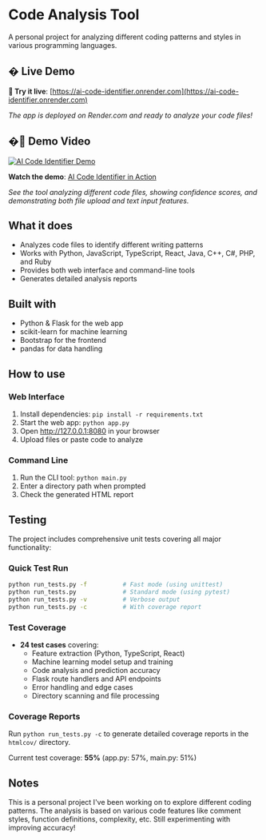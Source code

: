 # Code Analysis Tool

A personal project for analyzing different coding patterns and styles in various programming languages.

## � Live Demo

**🚀 Try it live**: [https://ai-code-identifier.onrender.com](https://ai-code-identifier.onrender.com)

*The app is deployed on Render.com and ready to analyze your code files!*

## �🎥 Demo Video

[![AI Code Identifier Demo](https://img.youtube.com/vi/_smHNjSCW64/maxresdefault.jpg)](https://youtu.be/_smHNjSCW64)

**Watch the demo**: [AI Code Identifier in Action](https://youtu.be/_smHNjSCW64)

_See the tool analyzing different code files, showing confidence scores, and demonstrating both file upload and text input features._

## What it does

- Analyzes code files to identify different writing patterns
- Works with Python, JavaScript, TypeScript, React, Java, C++, C#, PHP, and Ruby
- Provides both web interface and command-line tools
- Generates detailed analysis reports

## Built with

- Python & Flask for the web app
- scikit-learn for machine learning
- Bootstrap for the frontend
- pandas for data handling

## How to use

### Web Interface

1. Install dependencies: `pip install -r requirements.txt`
2. Start the web app: `python app.py`
3. Open http://127.0.0.1:8080 in your browser
4. Upload files or paste code to analyze

### Command Line

1. Run the CLI tool: `python main.py`
2. Enter a directory path when prompted
3. Check the generated HTML report

## Testing

The project includes comprehensive unit tests covering all major functionality:

### Quick Test Run

```bash
python run_tests.py -f          # Fast mode (using unittest)
python run_tests.py             # Standard mode (using pytest)
python run_tests.py -v          # Verbose output
python run_tests.py -c          # With coverage report
```

### Test Coverage

- **24 test cases** covering:
  - Feature extraction (Python, TypeScript, React)
  - Machine learning model setup and training
  - Code analysis and prediction accuracy
  - Flask route handlers and API endpoints
  - Error handling and edge cases
  - Directory scanning and file processing

### Coverage Reports

Run `python run_tests.py -c` to generate detailed coverage reports in the `htmlcov/` directory.

Current test coverage: **55%** (app.py: 57%, main.py: 51%)

## Notes

This is a personal project I've been working on to explore different coding patterns. The analysis is based on various code features like comment styles, function definitions, complexity, etc. Still experimenting with improving accuracy!

<!-- Development Note: I have extensively used AI assistance for developing this code,
     including architecture design, implementation, testing, and documentation.
     This project serves as both a learning exercise and a practical tool. -->
